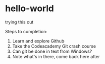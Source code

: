# hello-world
trying this out

Steps to completion:

1) Learn and explore Github<br />
2) Take the Codeacademy Git crash course<br />
3) Can git be done in text from Windows?<br />
4) Note what's in there, come back here after<br />
